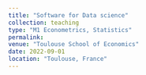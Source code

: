 ```yaml
---
title: "Software for Data science"
collection: teaching
type: "M1 Econometrics, Statistics"
permalink: 
venue: "Toulouse School of Economics"
date: 2022-09-01
location: "Toulouse, France"
---
```

